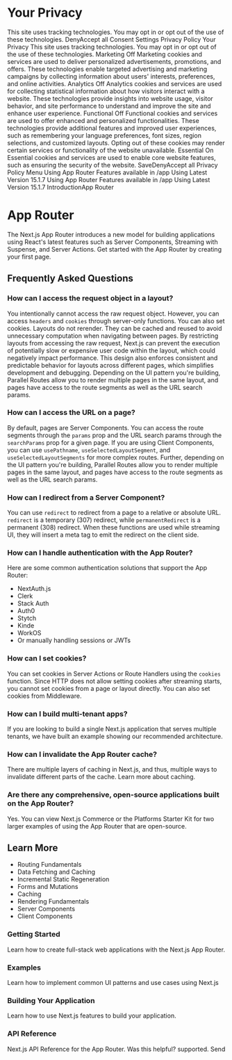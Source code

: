 # Your Privacy
This site uses tracking technologies. You may opt in or opt out of the use of these technologies.
DenyAccept all
Consent Settings
Privacy Policy
Your Privacy
This site uses tracking technologies. You may opt in or opt out of the use of these technologies.
Marketing
Off
Marketing cookies and services are used to deliver personalized advertisements, promotions, and offers. These technologies enable targeted advertising and marketing campaigns by collecting information about users' interests, preferences, and online activities. 
Analytics
Off
Analytics cookies and services are used for collecting statistical information about how visitors interact with a website. These technologies provide insights into website usage, visitor behavior, and site performance to understand and improve the site and enhance user experience.
Functional
Off
Functional cookies and services are used to offer enhanced and personalized functionalities. These technologies provide additional features and improved user experiences, such as remembering your language preferences, font sizes, region selections, and customized layouts. Opting out of these cookies may render certain services or functionality of the website unavailable.
Essential
On
Essential cookies and services are used to enable core website features, such as ensuring the security of the website. 
SaveDenyAccept all
Privacy Policy
Menu
Using App Router
Features available in /app
Using Latest Version
15.1.7
Using App Router
Features available in /app
Using Latest Version
15.1.7
IntroductionApp Router
# App Router
The Next.js App Router introduces a new model for building applications using React's latest features such as Server Components, Streaming with Suspense, and Server Actions.
Get started with the App Router by creating your first page.
## Frequently Asked Questions
### How can I access the request object in a layout?
You intentionally cannot access the raw request object. However, you can access `headers` and `cookies` through server-only functions. You can also set cookies.
Layouts do not rerender. They can be cached and reused to avoid unnecessary computation when navigating between pages. By restricting layouts from accessing the raw request, Next.js can prevent the execution of potentially slow or expensive user code within the layout, which could negatively impact performance.
This design also enforces consistent and predictable behavior for layouts across different pages, which simplifies development and debugging.
Depending on the UI pattern you're building, Parallel Routes allow you to render multiple pages in the same layout, and pages have access to the route segments as well as the URL search params.
### How can I access the URL on a page?
By default, pages are Server Components. You can access the route segments through the `params` prop and the URL search params through the `searchParams` prop for a given page.
If you are using Client Components, you can use `usePathname`, `useSelectedLayoutSegment`, and `useSelectedLayoutSegments` for more complex routes.
Further, depending on the UI pattern you're building, Parallel Routes allow you to render multiple pages in the same layout, and pages have access to the route segments as well as the URL search params.
### How can I redirect from a Server Component?
You can use `redirect` to redirect from a page to a relative or absolute URL. `redirect` is a temporary (307) redirect, while `permanentRedirect` is a permanent (308) redirect. When these functions are used while streaming UI, they will insert a meta tag to emit the redirect on the client side.
### How can I handle authentication with the App Router?
Here are some common authentication solutions that support the App Router:
  * NextAuth.js
  * Clerk
  * Stack Auth
  * Auth0
  * Stytch
  * Kinde
  * WorkOS
  * Or manually handling sessions or JWTs


### How can I set cookies?
You can set cookies in Server Actions or Route Handlers using the `cookies` function.
Since HTTP does not allow setting cookies after streaming starts, you cannot set cookies from a page or layout directly. You can also set cookies from Middleware.
### How can I build multi-tenant apps?
If you are looking to build a single Next.js application that serves multiple tenants, we have built an example showing our recommended architecture.
### How can I invalidate the App Router cache?
There are multiple layers of caching in Next.js, and thus, multiple ways to invalidate different parts of the cache. Learn more about caching.
### Are there any comprehensive, open-source applications built on the App Router?
Yes. You can view Next.js Commerce or the Platforms Starter Kit for two larger examples of using the App Router that are open-source.
## Learn More
  * Routing Fundamentals
  * Data Fetching and Caching
  * Incremental Static Regeneration
  * Forms and Mutations
  * Caching
  * Rendering Fundamentals
  * Server Components
  * Client Components


### Getting Started
Learn how to create full-stack web applications with the Next.js App Router.
### Examples
Learn how to implement common UI patterns and use cases using Next.js
### Building Your Application
Learn how to use Next.js features to build your application.
### API Reference
Next.js API Reference for the App Router.
Was this helpful?
supported.
Send
